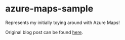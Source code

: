 # azure-maps-sample
Represents my initially toying around with Azure Maps!

Original blog post can be found <a href="https://bearandhammer.net/2018/05/13/a-couple-of-hours-with-azure-maps/" target="_blank">here</a>.